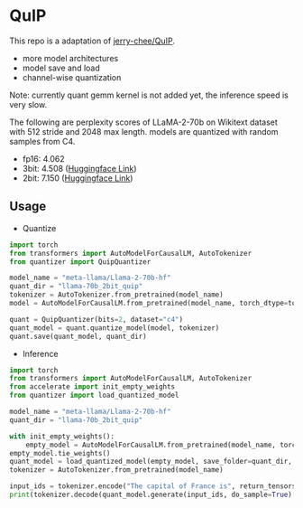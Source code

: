 # QuIP

This repo is a adaptation of [jerry-chee/QuIP](https://github.com/jerry-chee/QuIP).
* more model architectures
* model save and load
* channel-wise quantization

Note: currently quant gemm kernel is not added yet, the inference speed is very slow.

The following are perplexity scores of LLaMA-2-70b on Wikitext dataset with 512 stride and 2048  max length. models are quantized with random samples from C4.

* fp16: 4.062
* 3bit: 4.508 ([Huggingface Link](https://huggingface.co/keyfan/llama-2-70b-3bit))
* 2bit: 7.150 ([Huggingface Link](https://huggingface.co/keyfan/llama-2-70b-2bit))

## Usage

* Quantize
```python
import torch
from transformers import AutoModelForCausalLM, AutoTokenizer
from quantizer import QuipQuantizer

model_name = "meta-llama/Llama-2-70b-hf"
quant_dir = "llama-70b_2bit_quip"
tokenizer = AutoTokenizer.from_pretrained(model_name)
model = AutoModelForCausalLM.from_pretrained(model_name, torch_dtype=torch.float16)

quant = QuipQuantizer(bits=2, dataset="c4")
quant_model = quant.quantize_model(model, tokenizer)
quant.save(quant_model, quant_dir)
```

* Inference
```python
import torch
from transformers import AutoModelForCausalLM, AutoTokenizer
from accelerate import init_empty_weights
from quantizer import load_quantized_model

model_name = "meta-llama/Llama-2-70b-hf"
quant_dir = "llama-70b_2bit_quip"

with init_empty_weights():
    empty_model = AutoModelForCausalLM.from_pretrained(model_name, torch_dtype=torch.float16)
empty_model.tie_weights()
quant_model = load_quantized_model(empty_model, save_folder=quant_dir, device_map="auto")
tokenizer = AutoTokenizer.from_pretrained(model_name)

input_ids = tokenizer.encode("The capital of France is", return_tensors="pt").cuda()
print(tokenizer.decode(quant_model.generate(input_ids, do_sample=True)[0]))
```
